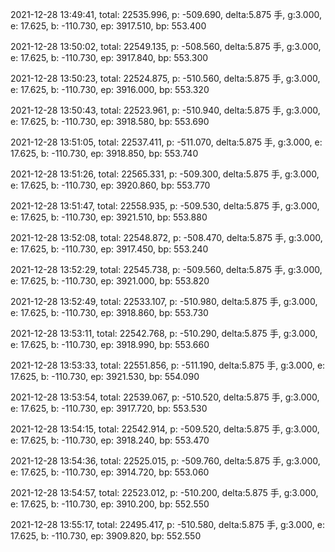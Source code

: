 2021-12-28 13:49:41, total: 22535.996, p: -509.690, delta:5.875 手, g:3.000, e: 17.625, b: -110.730, ep: 3917.510, bp: 553.400

2021-12-28 13:50:02, total: 22549.135, p: -508.560, delta:5.875 手, g:3.000, e: 17.625, b: -110.730, ep: 3917.840, bp: 553.300

2021-12-28 13:50:23, total: 22524.875, p: -510.560, delta:5.875 手, g:3.000, e: 17.625, b: -110.730, ep: 3916.000, bp: 553.320

2021-12-28 13:50:43, total: 22523.961, p: -510.940, delta:5.875 手, g:3.000, e: 17.625, b: -110.730, ep: 3918.580, bp: 553.690

2021-12-28 13:51:05, total: 22537.411, p: -511.070, delta:5.875 手, g:3.000, e: 17.625, b: -110.730, ep: 3918.850, bp: 553.740

2021-12-28 13:51:26, total: 22565.331, p: -509.300, delta:5.875 手, g:3.000, e: 17.625, b: -110.730, ep: 3920.860, bp: 553.770

2021-12-28 13:51:47, total: 22558.935, p: -509.530, delta:5.875 手, g:3.000, e: 17.625, b: -110.730, ep: 3921.510, bp: 553.880

2021-12-28 13:52:08, total: 22548.872, p: -508.470, delta:5.875 手, g:3.000, e: 17.625, b: -110.730, ep: 3917.450, bp: 553.240

2021-12-28 13:52:29, total: 22545.738, p: -509.560, delta:5.875 手, g:3.000, e: 17.625, b: -110.730, ep: 3921.000, bp: 553.820

2021-12-28 13:52:49, total: 22533.107, p: -510.980, delta:5.875 手, g:3.000, e: 17.625, b: -110.730, ep: 3918.860, bp: 553.730

2021-12-28 13:53:11, total: 22542.768, p: -510.290, delta:5.875 手, g:3.000, e: 17.625, b: -110.730, ep: 3918.990, bp: 553.660

2021-12-28 13:53:33, total: 22551.856, p: -511.190, delta:5.875 手, g:3.000, e: 17.625, b: -110.730, ep: 3921.530, bp: 554.090

2021-12-28 13:53:54, total: 22539.067, p: -510.520, delta:5.875 手, g:3.000, e: 17.625, b: -110.730, ep: 3917.720, bp: 553.530

2021-12-28 13:54:15, total: 22542.914, p: -509.520, delta:5.875 手, g:3.000, e: 17.625, b: -110.730, ep: 3918.240, bp: 553.470

2021-12-28 13:54:36, total: 22525.015, p: -509.760, delta:5.875 手, g:3.000, e: 17.625, b: -110.730, ep: 3914.720, bp: 553.060

2021-12-28 13:54:57, total: 22523.012, p: -510.200, delta:5.875 手, g:3.000, e: 17.625, b: -110.730, ep: 3910.200, bp: 552.550

2021-12-28 13:55:17, total: 22495.417, p: -510.580, delta:5.875 手, g:3.000, e: 17.625, b: -110.730, ep: 3909.820, bp: 552.550